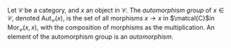 Let $\mathcal{C}$ be a category, and $x$ an object in $\mathcal{C}$. The *automorphism group* of $x \in \mathcal{C}$, denoted $\mathrm{Aut}_{\mathcal{C}}(x)$, is the set of all morphisms $x \to x$ in $\matcal{C}$in $\mathrm{Mor}_{\mathcal{C}}(x, x)$, with the composition of morphisms as the multiplication. An element of the automorphism group is an *automorphism*.
